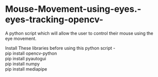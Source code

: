 # Mouse-Movement-using-eyes.-eyes-tracking-opencv-
A python script which will allow the user to control their mouse using the eye movement. 

Install These libraries before using this python script - <br>
pip install opencv-python<br>
pip install pyautogui<br>
pip install numpy<br>
pip install mediapipe
